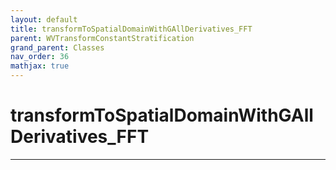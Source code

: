 ```yaml
---
layout: default
title: transformToSpatialDomainWithGAllDerivatives_FFT
parent: WVTransformConstantStratification
grand_parent: Classes
nav_order: 36
mathjax: true
---
```


#  transformToSpatialDomainWithGAllDerivatives_FFT




---

